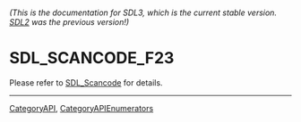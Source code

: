 ###### (This is the documentation for SDL3, which is the current stable version. [SDL2](https://wiki.libsdl.org/SDL2/) was the previous version!)
# SDL_SCANCODE_F23

Please refer to [SDL_Scancode](SDL_Scancode) for details.

----
[CategoryAPI](CategoryAPI), [CategoryAPIEnumerators](CategoryAPIEnumerators)

